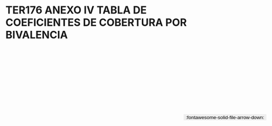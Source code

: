 
# TER176 ANEXO IV TABLA DE COEFICIENTES DE COBERTURA POR BIVALENCIA

<a href='../TER176 ANEXO IV TABLA DE COEFICIENTES DE COBERTURA POR BIVALENCIA.pdf' download>
<button class='md-button -primary' 
id='download-btn' style="position: fixed; top: 10%; right: 20px; 
        transform: translateY(-50%); z-index: 1000;  border: none; ">
:fontawesome-solid-file-arrow-down: 
</button>
</a>

<div 
    id='../TER176 ANEXO IV TABLA DE COEFICIENTES DE COBERTURA POR BIVALENCIA.pdf' 
    data-pdf-url='../TER176 ANEXO IV TABLA DE COEFICIENTES DE COBERTURA POR BIVALENCIA.pdf'
    style=' width: 100%; height: auto;overflow: auto;'>
</div>

